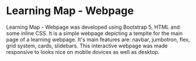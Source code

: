 # Learning Map - Webpage
Learning Map - Webpage was developed using Bootstrap 5, HTML and some inline CSS.
It is a simple webpage depicting a templte for the main page of a learning webpage.
It's main features are: navbar, jumbotron, flex, grid system, cards, slidebars.
This interactive webpage was made responsive to looks nice on mobile dovices 
as well as desktop.